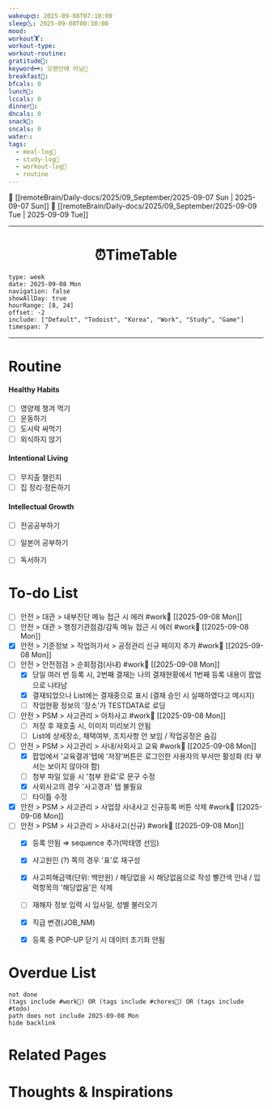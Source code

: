 ```yaml
---
wakeup🌞: 2025-09-08T07:10:00
sleep🌜: 2025-09-08T00:30:00
mood:
workout🏋️:
workout-type:
workout-routine:
gratitude🙏:
keyword🗝️: 오랜만에 러닝🏃
breakfast🍳:
bfcals: 0
lunch🍚:
lccals: 0
dinner🥗:
dncals: 0
snack🍬:
sncals: 0
water💧:
tags:
  - meal-log📝
  - study-log📓
  - workout-log💪
  - routine
---
```


🔺 [[remoteBrain/Daily-docs/2025/09_September/2025-09-07 Sun | 2025-09-07 Sun]]
🔻 [[remoteBrain/Daily-docs/2025/09_September/2025-09-09 Tue | 2025-09-09 Tue]]
___
<h1> <center>⏰TimeTable </center> </h1>

```gEvent
type: week
date: 2025-09-08 Mon
navigation: false
showAllDay: true
hourRange: [8, 24]
offset: -2
include: ["Default", "Todoist", "Korea", "Work", "Study", "Game"]
timespan: 7
```

--- 


# Routine 

####  Healthy Habits
- [ ] 영양제 챙겨 먹기
- [ ] 운동하기
- [ ] 도시락 싸먹기 
- [ ] 외식하지 않기 

####  Intentional Living 
- [ ] 무지출 챌린지 
- [ ] 집 정리·정돈하기

#### Intellectual Growth
- [ ] 전공공부하기
- [ ] 일본어 공부하기
- [ ] 독서하기



# To-do List

- [ ] 안전 > 대관 > 내부진단 메뉴 접근 시 에러  #work💼 [[2025-09-08 Mon]]
- [ ] 안전 > 대관 > 행정기관점검/감독 메뉴 접근 시 에러  #work💼  [[2025-09-08 Mon]]
- [x] 안전 > 기준정보 > 작업허가서 > 공정관리 신규 페이지 추가 #work💼 [[2025-09-08 Mon]]
- [ ] 안전 > 안전점검 > 순회점검(사내) #work💼  [[2025-09-08 Mon]]
	- [x] 당일 여러 번 등록 시, 2번째 결재는 나의 결재현황에서 1번째 등록 내용이 팝업으로 나타남
	- [x] 결재되었으나 List에는 결재중으로 표시 (결재 승인 시 실패하였다고 메시지)
	- [ ] 작업현황 정보의 '장소'가 TESTDATA로 로딩
- [ ] 안전 > PSM > 사고관리 > 아차사고 #work💼  [[2025-09-08 Mon]]
	- [ ] 저장 후 재호출 시, 이미지 미리보기 안됨
	- [ ] List에 상세장소, 채택여부, 조치사항 안 보임 / 작업공정은 숨김
- [ ] 안전 > PSM > 사고관리 > 사내/사외사고 교육 #work💼 [[2025-09-08 Mon]]
	- [x] 팝업에서 '교육결과'탭에 '저장'버튼은 로그인한 사용자의 부서만 활성화 (타 부서는 보이지 않아야 함)
	- [ ] 첨부 파일 있을 시 '첨부 완료'로 문구 수정
	- [x] 사외사고의 경우 '사고경과' 탭 불필요
	- [ ] 타이틀 수정
- [x] 안전 > PSM > 사고관리 > 사업장 사내사고 신규등록 버튼 삭제 #work💼 [[2025-09-08 Mon]]
- [ ] 안전 > PSM > 사고관리 > 사내사고(신규)  #work💼 [[2025-09-08 Mon]]
	- [x] 등록 안됨 ⇒ sequence 추가(박태영 선임)
	- [x] 사고원인 (?) 쪽의 경우 '표'로 재구성
	- [x] 사고피해금액(단위: 백만원) / 해당없을 시 해당없음으로 작성 빨간색 안내 / 입력항목의 '해당없음'은 삭제
	- [ ] 재해자 정보 입력 시 입사일, 성별 불러오기
	- [x] 직급 변경(JOB_NM)
	- [x] 등록 중 POP-UP 닫기 시 데이터 초기화 안됨



# Overdue List
```tasks
not done
(tags include #work💼) OR (tags include #chores🧺) OR (tags include #todo)
path does not include 2025-09-08 Mon
hide backlink
```

# Related Pages



# Thoughts & Inspirations

